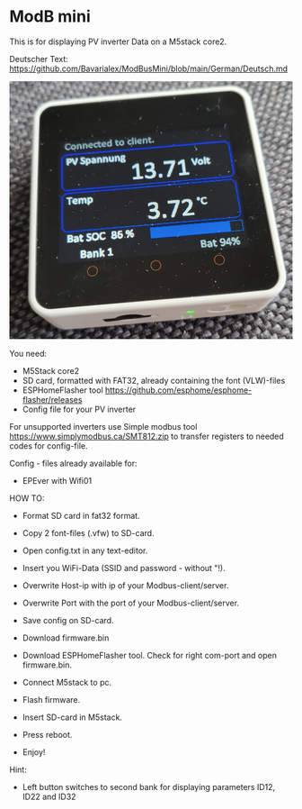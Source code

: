 # ModB mini


This is for displaying PV inverter Data on a M5stack core2.

Deutscher Text: <https://github.com/Bavarialex/ModBusMini/blob/main/German/Deutsch.md>

![image](https://github.com/Bavarialex/ModBusMini/blob/main/pics/m502.jpg)

You need:
- M5Stack core2
- SD card, formatted with FAT32, 
  already containing the font (VLW)-files
- ESPHomeFlasher tool <https://github.com/esphome/esphome-flasher/releases>
- Config file for your PV inverter

For unsupported inverters use Simple modbus tool <https://www.simplymodbus.ca/SMT812.zip> to transfer registers to needed codes for config-file.

Config - files already available for:
- EPEver with Wifi01

HOW TO:
- Format SD card in fat32 format.
- Copy 2 font-files (.vfw) to SD-card.
- Open config.txt in any text-editor.
- Insert you WiFi-Data (SSID and password - without "!).
- Overwrite Host-ip with ip of your Modbus-client/server.
- Overwrite Port with the port of your Modbus-client/server.
- Save config on SD-card.

- Download firmware.bin
- Download ESPHomeFlasher tool. Check for right com-port and open firmware.bin.
- Connect M5stack to pc.
- Flash firmware.
- Insert SD-card in M5stack.
- Press reboot.
- Enjoy!

Hint:
- Left button switches to second bank for displaying parameters ID12, ID22 and ID32

